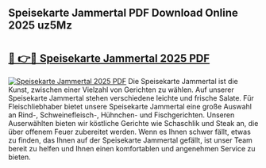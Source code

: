 ## Speisekarte Jammertal PDF Download Online 2025 uz5Mz

# <h2><a href="http://gcbvtc.nevu.top/?p=Speisekarte+Jammertal">🔗 👉🔴 Speisekarte Jammertal 2025 PDF</a></h2>

[![Speisekarte Jammertal 2025 PDF](https://i.imgur.com/dBaPXMq.png)](http://gcbvtc.nevu.top/?p=Speisekarte+Jammertal)
Die Speisekarte Jammertal ist die Kunst, zwischen einer Vielzahl von Gerichten zu wählen. Auf unserer Speisekarte Jammertal stehen verschiedene leichte und frische Salate. Für Fleischliebhaber bietet unsere Speisekarte Jammertal eine große Auswahl an Rind-, Schweinefleisch-, Hühnchen- und Fischgerichten. Unseren Auserwählten bieten wir köstliche Gerichte wie Schaschlik und Steak an, die über offenem Feuer zubereitet werden. Wenn es Ihnen schwer fällt, etwas zu finden, das Ihnen auf der Speisekarte Jammertal gefällt, ist unser Team bereit zu helfen und Ihnen einen komfortablen und angenehmen Service zu bieten.
